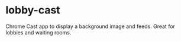 lobby-cast
==========

Chrome Cast app to display a background image and feeds. Great for lobbies and waiting rooms.
